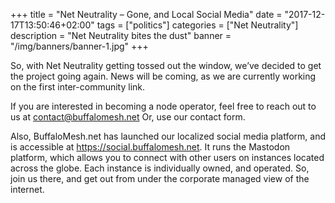 +++
title = "Net Neutrality – Gone, and Local Social Media"
date = "2017-12-17T13:50:46+02:00"
tags = ["politics"]
categories = ["Net Neutrality"]
description = "Net Neutrality bites the dust"
banner = "/img/banners/banner-1.jpg"
+++

So, with Net Neutrality getting tossed out the window, we’ve decided to get the project going again.  News will be coming, as we are currently working on the first inter-community link.

If you are interested in becoming a node operator, feel free to reach out to us at contact@buffalomesh.net Or, use our contact form.

Also, BuffaloMesh.net has launched our localized social media platform, and is accessible at https://social.buffalomesh.net.  It runs the Mastodon platform, which allows you to connect with other users on instances located across the globe.  Each instance is individually owned, and operated.  So, join us there, and get out from under the corporate managed view of the internet.
